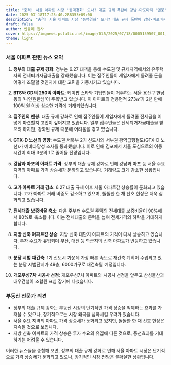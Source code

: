 ```yaml
---
title: "충격! 서울 아파트 시장 '동맥경화' 오나? 대출 규제 폭탄에 강남·마포마저 '멘붕'"
date: 2025-07-18T17:25:40.288353+09:00
description: "충격! 서울 아파트 시장 '동맥경화' 오나? 대출 규제 폭탄에 강남·마포마저 '멘붕'"
draft: false
author: 벤틀리 집사
cover: https://imgnews.pstatic.net/image/015/2025/07/18/0005159507_001_20250718064014516.jpg
theme: light
---
```


### 서울 아파트 관련 뉴스 요약

1. **정부의 대출 규제 강화**: 정부는 6.27 대책을 통해 수도권 및 규제지역에서의 유주택자의 전세퇴거자금대출을 강화했습니다. 이는 집주인들이 세입자에게 돌려줄 돈을 어떻게 조달할 것인지에 대한 고민을 가중시키고 있습니다.

2. **BTS와 GD의 250억 아파트**: 케이팝 스타와 기업인들이 거주하는 서울 용산구 한남동의 '나인원한남'이 주목받고 있습니다. 이 아파트의 전용면적 273㎡가 2년 만에 100억 원 이상 상승한 가격에 거래되었습니다.

3. **집주인의 멘붕**: 대출 규제 강화로 인해 집주인들이 세입자에게 돌려줄 전세금을 어떻게 마련할지 고민이 깊어지고 있습니다. 일부 집주인들은 전세퇴거자금대출을 받으려 하지만, 강화된 규제 때문에 어려움을 겪고 있습니다.

4. **GTX-D 노선의 영향**: 수도권 서북부 2기 신도시의 서부권 광역급행철도(GTX-D 노선)가 예비타당성 조사를 통과했습니다. 이로 인해 김포에서 서울 도심으로의 이동 시간이 최대 3분의 1로 줄어들 전망입니다.

5. **강남과 마포의 아파트 가격**: 정부의 대출 규제 강화로 인해 강남과 마포 등 서울 주요 지역의 아파트 가격 상승세가 둔화되고 있습니다. 거래량도 크게 감소한 상황입니다.

6. **고가 아파트 거래 감소**: 6.27 대출 규제 이후 서울 아파트값 상승률이 둔화되고 있습니다. 고가 아파트 거래 비중도 감소하고 있으며, 똘똘한 한 채 선호 현상은 더욱 심화되고 있습니다.

7. **전세대출 보증비율 축소**: 다음 주부터 수도권 주택의 전세대출 보증비율이 90%에서 80%로 축소됩니다. 이는 전세대출의 문턱을 높여 전세가격의 하락을 기대하게 합니다.

8. **지방 신축 아파트값 상승**: 지방 신축 대단지 아파트의 가격이 다시 상승하고 있습니다. 투자 수요가 유입되며 부산, 대전 등 학군지의 신축 아파트가 반등하고 있습니다.

9. **분당 시범 재건축**: 1기 신도시 가운데 가장 빠른 속도로 재건축 계획이 수립되고 있는 분당 시범단지가 49층, 6000가구로 재건축될 예정입니다.

10. **개포우성7차 시공사 선정**: 개포우성7차 아파트의 시공사 선정을 앞두고 삼성물산과 대우건설이 조합원 표심 잡기에 나섰습니다.

### 부동산 전문가 의견

- 정부의 대출 규제 강화는 부동산 시장의 단기적인 가격 상승을 억제하는 효과를 가져올 수 있으나, 장기적으로는 시장 왜곡을 심화시킬 우려가 있습니다.
- 서울 주요 지역의 아파트 가격 상승세가 둔화되고 있지만, 똘똘한 한 채 선호 현상은 지속될 것으로 보입니다.
- 지방 신축 아파트의 가격 상승은 투자 수요의 유입에 따른 것으로, 풍선효과를 기대하기는 어려울 수 있습니다.

이러한 뉴스들을 종합해 보면, 정부의 대출 규제 강화로 인해 서울 아파트 시장은 단기적으로 가격 상승세가 둔화되고 있으나, 장기적인 시장 전망은 불확실한 상황입니다.